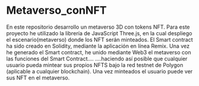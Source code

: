 # Metaverso_conNFT
En este repositorio desarrollo un metaverso 3D con tokens NFT. 
Para este proyecto he utilizado la librería de JavaScript Three.js, en la cual despliego el escenario(metaverso) donde los NFT serán minteados. 
El Smart contract ha sido creado en Solidity, mediante la aplicación en línea Remix. 
Una vez he generado el Smart contract, he unido mediante Web3 el metaverso con las funciones del Smart Contract....
....haciendo así posible que cualquier usuario pueda mintear sus propios NFTS bajo la red testnet de Polygon (aplicable a cualquier blockchain). 
Una vez minteados el usuario puede ver sus NFT en el metaverso. 
